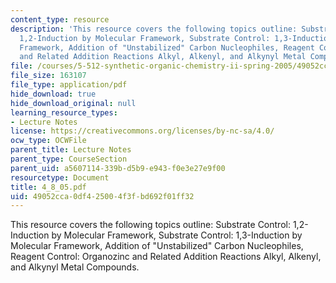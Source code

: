 ```yaml
---
content_type: resource
description: 'This resource covers the following topics outline: Substrate Control:
  1,2-Induction by Molecular Framework, Substrate Control: 1,3-Induction by Molecular
  Framework, Addition of "Unstabilized" Carbon Nucleophiles, Reagent Control: Organozinc
  and Related Addition Reactions Alkyl, Alkenyl, and Alkynyl Metal Compounds.'
file: /courses/5-512-synthetic-organic-chemistry-ii-spring-2005/49052cca0df425004f3fbd692f01ff32_4_8_05.pdf
file_size: 163107
file_type: application/pdf
hide_download: true
hide_download_original: null
learning_resource_types:
- Lecture Notes
license: https://creativecommons.org/licenses/by-nc-sa/4.0/
ocw_type: OCWFile
parent_title: Lecture Notes
parent_type: CourseSection
parent_uid: a5607114-339b-d5b9-e943-f0e3e27e9f00
resourcetype: Document
title: 4_8_05.pdf
uid: 49052cca-0df4-2500-4f3f-bd692f01ff32
---
```

This resource covers the following topics outline: Substrate Control: 1,2-Induction by Molecular Framework, Substrate Control: 1,3-Induction by Molecular Framework, Addition of "Unstabilized" Carbon Nucleophiles, Reagent Control: Organozinc and Related Addition Reactions Alkyl, Alkenyl, and Alkynyl Metal Compounds.